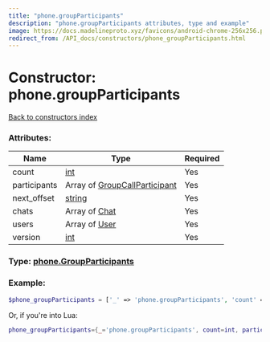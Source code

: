```yaml
---
title: "phone.groupParticipants"
description: "phone.groupParticipants attributes, type and example"
image: https://docs.madelineproto.xyz/favicons/android-chrome-256x256.png
redirect_from: /API_docs/constructors/phone_groupParticipants.html
---
```

# Constructor: phone.groupParticipants  
[Back to constructors index](index.md)



### Attributes:

| Name     |    Type       | Required |
|----------|---------------|----------|
|count|[int](../types/int.md) | Yes|
|participants|Array of [GroupCallParticipant](../types/GroupCallParticipant.md) | Yes|
|next\_offset|[string](../types/string.md) | Yes|
|chats|Array of [Chat](../types/Chat.md) | Yes|
|users|Array of [User](../types/User.md) | Yes|
|version|[int](../types/int.md) | Yes|



### Type: [phone.GroupParticipants](../types/phone.GroupParticipants.md)


### Example:

```php
$phone_groupParticipants = ['_' => 'phone.groupParticipants', 'count' => int, 'participants' => [GroupCallParticipant, GroupCallParticipant], 'next_offset' => 'string', 'chats' => [Chat, Chat], 'users' => [User, User], 'version' => int];
```  


Or, if you're into Lua:

```lua
phone_groupParticipants={_='phone.groupParticipants', count=int, participants={GroupCallParticipant}, next_offset='string', chats={Chat}, users={User}, version=int}

```


